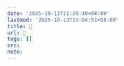 ```yaml
---
date: '2025-10-13T11:29:40+08:00'
lastmod: '2025-10-13T13:04:51+08:00'
title: 󰢢
url: 󰢢
tags: []
src:
note:
---
```

